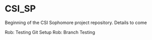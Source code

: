 # CSI_SP
Beginning of the CSI Sophomore project repository. Details to come

Rob: Testing Git Setup
Rob:  Branch Testing
